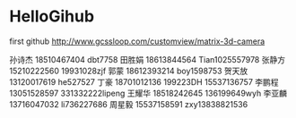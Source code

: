 # HelloGihub
first github
http://www.gcssloop.com/customview/matrix-3d-camera

孙诗杰  18510467404  dbt7758
田胜娟  18613844564  Tian1025557978
张静方  15210222560  19931028zjf
郭蒙    18612393214  boy1598753
贺天放  13120017619  he527527
丁豪    18701012136  199223DH   15537136757
李鹏程  13051528597  331332222lipeng
王耀华  18518242645  136199649wyh
李亚麟  13716047032  li736227686
周星毅  15537158591  zxy13838821536

